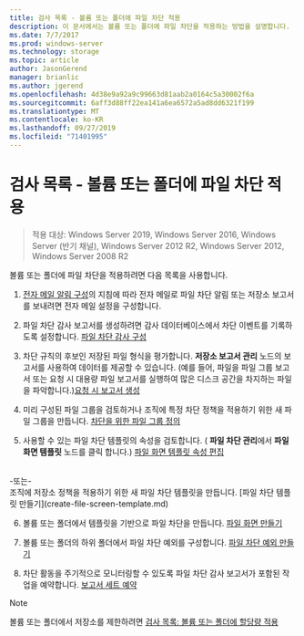 ```yaml
---
title: 검사 목록 - 볼륨 또는 폴더에 파일 차단 적용
description: 이 문서에서는 볼륨 또는 폴더에 파일 차단을 적용하는 방법을 설명합니다.
ms.date: 7/7/2017
ms.prod: windows-server
ms.technology: storage
ms.topic: article
author: JasonGerend
manager: brianlic
ms.author: jgerend
ms.openlocfilehash: 4d38e9a92a9c99663d81aab2a0164c5a30002f6a
ms.sourcegitcommit: 6aff3d88ff22ea141a6ea6572a5ad8dd6321f199
ms.translationtype: MT
ms.contentlocale: ko-KR
ms.lasthandoff: 09/27/2019
ms.locfileid: "71401995"
---
```

# <a name="checklist---apply-a-file-screen-to-a-volume-or-folder"></a>검사 목록 - 볼륨 또는 폴더에 파일 차단 적용

> 적용 대상: Windows Server 2019, Windows Server 2016, Windows Server (반기 채널), Windows Server 2012 R2, Windows Server 2012, Windows Server 2008 R2

볼륨 또는 폴더에 파일 차단을 적용하려면 다음 목록을 사용합니다.
1. [전자 메일 알림 구성](configure-email-notifications.md)의 지침에 따라 전자 메일로 파일 차단 알림 또는 저장소 보고서를 보내려면 전자 메일 설정을 구성합니다.

2. 파일 차단 감사 보고서를 생성하려면 감사 데이터베이스에서 차단 이벤트를 기록하도록 설정합니다.
[파일 차단 감사 구성](configure-file-screen-audit.md)

3. 차단 규칙의 후보인 저장된 파일 형식을 평가합니다. **저장소 보고서 관리** 노드의 보고서를 사용하여 데이터를 제공할 수 있습니다. (예를 들어, 파일을 파일 그룹 보고서 또는 요청 시 대용량 파일 보고서를 실행하여 많은 디스크 공간을 차지하는 파일을 파악합니다.)[요청 시 보고서 생성](generate-reports-on-demand.md) 

4. 미리 구성된 파일 그룹을 검토하거나 조직에 특정 차단 정책을 적용하기 위한 새 파일 그룹을 만듭니다. [차단을 위한 파일 그룹 정의](define-file-groups-for-screening.md)  

5. 사용할 수 있는 파일 차단 템플릿의 속성을 검토합니다. ( **파일 차단 관리**에서 **파일 화면 템플릿** 노드를 클릭 합니다.) [파일 화면 템플릿 속성 편집](edit-file-screen-template-properties.md) 
<br />
 -또는-
 <br /> 조직에 저장소 정책을 적용하기 위한 새 파일 차단 템플릿을 만듭니다.  [파일 차단 템플릿 만들기](create-file-screen-template.md) 

6. 볼륨 또는 폴더에서 템플릿을 기반으로 파일 차단을 만듭니다. 
 [파일 화면 만들기](create-file-screen.md)
 
7. 볼륨 또는 폴더의 하위 폴더에서 파일 차단 예외를 구성합니다. [파일 차단 예외 만들기](create-file-screen-exception.md) 

8. 차단 활동을 주기적으로 모니터링할 수 있도록 파일 차단 감사 보고서가 포함된 작업을 예약합니다.
  [보고서 세트 예약](schedule-set-of-reports.md)


> [!NOTE]
> 볼륨 또는 폴더에서 저장소를 제한하려면 [검사 목록: 볼륨 또는 폴더에 할당량 적용](checklist-apply-file-screen-to-volume-or-folder.md)